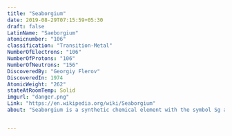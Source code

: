 ```yaml
---
title: "Seaborgium"
date: 2019-08-29T07:15:59+05:30
draft: false
LatinName: "Saeborgium"
atomicnumber: "106"
classification: "Transition-Metal"
NumberOfElectrons: "106"
NumberOfProtons: "106"
NumberOfNeutrons: "156" 
DiscoveredBy: "Georgiy Flerov" 
DiscoveredIn: 1974
AtomicWeight: "262"
stateAtRoomTemp: Solid
imgurl: "danger.png"
Link: "https://en.wikipedia.org/wiki/Seaborgium"
about: "Seaborgium is a synthetic chemical element with the symbol Sg and atomic number 106. It is named after the American nuclear chemist Glenn Seaborg. As a synthetic element, it can be created in a laboratory but is not found in nature. It is also radioactive; the most stable known isotope, 269Sg, has a half-life of approximately 14 minutes."


---
```


